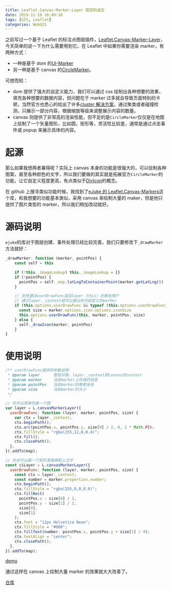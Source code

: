 ```yaml
---
title: Leaflet.Canvas-Marker-Layer 图层的诞生
date: 2019-11-18 16:49:18
tags: [GIS, Leaflet]
categories: WebGIS
---
```


之前写过一个基于 Leaflet 的标注点图层插件，[Leaflet.Canvas-Marker-Layer](https://github.com/zzcyrus/Leaflet.Canvas-Marker-Layer)，今天简单的说一下为什么需要用到它。在 Leaflet 中如果你需要渲染 marker，有两种方式：

- 一种是基于 dom 的[UI-Marker](https://leafletjs.com/reference-1.6.0.html#marker)
- 另一种是基于 canvas 的[CircleMarker](https://leafletjs.com/reference-1.6.0.html#circlemarker)。

可想而知：

- dom 提供了强大的自定义能力，我们可以通过 css 绘制出各种想要的效果，填充各种想要的数据内容，但问题在于 marker 过多就会导致页面特别的卡顿，当然官方也悉心的给出了许多[cluster 解决方案](https://leafletjs.com/plugins.html#clusteringdecluttering)，通过聚类或者碰撞检测，只展示一部分内容，根据缩放等级来调整展示内容的数量。
- canvas 则提供了非常高的渲染性能，但不足的是`CircleMarker`仅仅是在地图上绘制了一个矢量图形，比如圆，矩形等，灵活性比较差，通常是通过点击事件或 popup 来展示具体的内容。

# 起源

那么如果我想两者兼得呢？实际上 canvas 本身的功能是很强大的，可以绘制各种图案，甚至各种颜色的文字，所以我们要做的其实就是拓展官方`CircleMarker`的功能，让它自定义程度更高，有点类似于[DivIcon](https://leafletjs.com/reference-1.6.0.html#divicon)的概念。

在 github 上搜寻类似功能时候，我找到了[eJuke 的 Leaflet.Canvas-Markers](https://github.com/eJuke/Leaflet.Canvas-Markers)这个库，和我想要的功能基本类似，采用 canvas 来绘制大量的 maker，但是他只提供了图片类型的 marker，所以我们稍加改动就好。

# 源码说明

`ejuke`的库对于图层创建、事件处理已经比较完善，我们只要修改下`_drawMarker`方法就好：

```js
_drawMarker: function (marker, pointPos) {
    const self = this

    if (!this._imageLookup) this._imageLookup = {}
    if (!pointPos) {
      pointPos = self._map.latLngToContainerPoint(marker.getLatLng())
    }

    // 支持通过userDrawFunc返回layer（this）对象给用户
    // 通过layer._context就可以画出任何自定义的marker
    if (this.options.userDrawFunc && typeof (this.options.userDrawFunc) === 'function') {
      const size = marker.options.icon.options.iconSize
      this.options.userDrawFunc(this, marker, pointPos, size)
    } else {
      self._drawIcon(marker, pointPos)
    }
}
```

# 使用说明

```js
/** userDrawFunc提供的参数说明
 * @param layer      图层对象，layer._context即canvas的context
 * @param marker     当前marker上存储的信息
 * @param pointPos   当前marker的像素坐标
 * @param size       当前marker的大小
 */

// 你可以简单的画一个圆
var layer = L.canvasMarkerLayer({
  userDrawFunc: function (layer, marker, pointPos, size) {
    var ctx = layer._context;
    ctx.beginPath();
    ctx.arc(pointPos.x, pointPos.y, size[0] / 2, 0, 2 * Math.PI);
    ctx.fillStyle = "rgba(255,12,0,0.4)";
    ctx.fill();
    ctx.closePath();
  },
}).addTo(map);

// 你也可以画一个矩形里面再配上文字
const ciLayer = L.canvasMarkerLayer({
  userDrawFunc: function (layer, marker, pointPos, size) {
    const ctx = layer._context;
    const number = marker.properties.number;
    ctx.beginPath();
    ctx.fillStyle = "rgba(255,0,0,0.8)";
    ctx.fillRect(
      pointPos.x - size[0] / 2,
      pointPos.y - size[1] / 2,
      size[0],
      size[1]
    );
    ctx.font = "12px Helvetica Neue";
    ctx.fillStyle = "#000";
    ctx.fillText(number, pointPos.x, pointPos.y + size[1] / 4);
    ctx.textAlign = "center";
    ctx.closePath();
  },
}).addTo(map);
```

[demo](https://kael.top/Leaflet.Canvas-Marker-Layer/example/text.html)

通过这样在 canvas 上绘制大量 marker 的效果就大大改善了。

[仓库](https://github.com/zzcyrus/Leaflet.Canvas-Marker-Layer)
